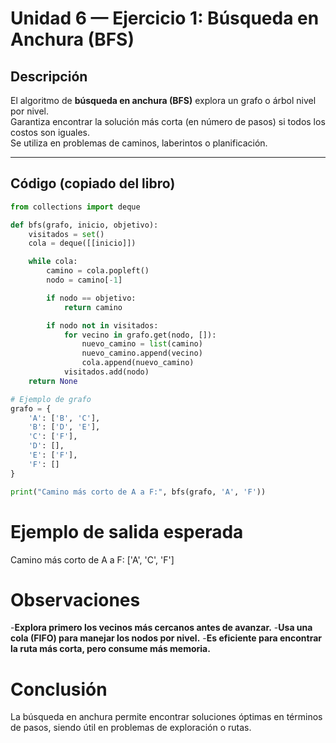# Unidad 6 — Ejercicio 1: Búsqueda en Anchura (BFS)

## Descripción
El algoritmo de **búsqueda en anchura (BFS)** explora un grafo o árbol nivel por nivel.  
Garantiza encontrar la solución más corta (en número de pasos) si todos los costos son iguales.  
Se utiliza en problemas de caminos, laberintos o planificación.

---

## Código (copiado del libro)
```python
from collections import deque

def bfs(grafo, inicio, objetivo):
    visitados = set()
    cola = deque([[inicio]])

    while cola:
        camino = cola.popleft()
        nodo = camino[-1]

        if nodo == objetivo:
            return camino

        if nodo not in visitados:
            for vecino in grafo.get(nodo, []):
                nuevo_camino = list(camino)
                nuevo_camino.append(vecino)
                cola.append(nuevo_camino)
            visitados.add(nodo)
    return None

# Ejemplo de grafo
grafo = {
    'A': ['B', 'C'],
    'B': ['D', 'E'],
    'C': ['F'],
    'D': [],
    'E': ['F'],
    'F': []
}

print("Camino más corto de A a F:", bfs(grafo, 'A', 'F'))
```
# Ejemplo de salida esperada

Camino más corto de A a F: ['A', 'C', 'F']

# Observaciones

-**Explora primero los vecinos más cercanos antes de avanzar.**
-**Usa una cola (FIFO) para manejar los nodos por nivel.**
-**Es eficiente para encontrar la ruta más corta, pero consume más memoria.**

# Conclusión
La búsqueda en anchura permite encontrar soluciones óptimas en términos de pasos, siendo útil en problemas de exploración o rutas.